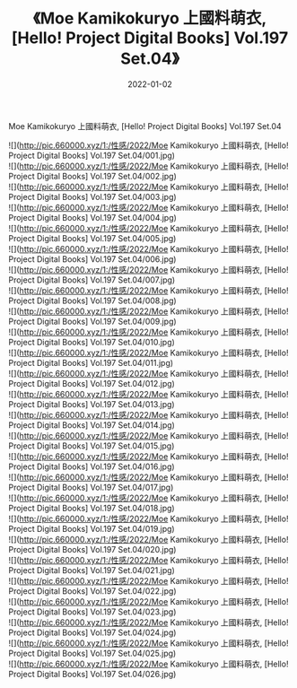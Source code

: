﻿---
layout: post
title:  《Moe Kamikokuryo 上國料萌衣, [Hello! Project Digital Books] Vol.197 Set.04》
date:   2022-01-02
img: http://pic.660000.xyz/1:/性感/2022/Moe Kamikokuryo 上國料萌衣, [Hello! Project Digital Books] Vol.197 Set.04/000.jpg
categories: [美女, 清纯, 唯美]
---

Moe Kamikokuryo 上國料萌衣, [Hello! Project Digital Books] Vol.197 Set.04

  ![](http://pic.660000.xyz/1:/性感/2022/Moe Kamikokuryo 上國料萌衣, [Hello! Project Digital Books] Vol.197 Set.04/001.jpg) <br> ![](http://pic.660000.xyz/1:/性感/2022/Moe Kamikokuryo 上國料萌衣, [Hello! Project Digital Books] Vol.197 Set.04/002.jpg) <br> ![](http://pic.660000.xyz/1:/性感/2022/Moe Kamikokuryo 上國料萌衣, [Hello! Project Digital Books] Vol.197 Set.04/003.jpg) <br> ![](http://pic.660000.xyz/1:/性感/2022/Moe Kamikokuryo 上國料萌衣, [Hello! Project Digital Books] Vol.197 Set.04/004.jpg) <br> ![](http://pic.660000.xyz/1:/性感/2022/Moe Kamikokuryo 上國料萌衣, [Hello! Project Digital Books] Vol.197 Set.04/005.jpg) <br> ![](http://pic.660000.xyz/1:/性感/2022/Moe Kamikokuryo 上國料萌衣, [Hello! Project Digital Books] Vol.197 Set.04/006.jpg) <br> ![](http://pic.660000.xyz/1:/性感/2022/Moe Kamikokuryo 上國料萌衣, [Hello! Project Digital Books] Vol.197 Set.04/007.jpg) <br> ![](http://pic.660000.xyz/1:/性感/2022/Moe Kamikokuryo 上國料萌衣, [Hello! Project Digital Books] Vol.197 Set.04/008.jpg) <br> ![](http://pic.660000.xyz/1:/性感/2022/Moe Kamikokuryo 上國料萌衣, [Hello! Project Digital Books] Vol.197 Set.04/009.jpg) <br> ![](http://pic.660000.xyz/1:/性感/2022/Moe Kamikokuryo 上國料萌衣, [Hello! Project Digital Books] Vol.197 Set.04/010.jpg) <br> ![](http://pic.660000.xyz/1:/性感/2022/Moe Kamikokuryo 上國料萌衣, [Hello! Project Digital Books] Vol.197 Set.04/011.jpg) <br> ![](http://pic.660000.xyz/1:/性感/2022/Moe Kamikokuryo 上國料萌衣, [Hello! Project Digital Books] Vol.197 Set.04/012.jpg) <br> ![](http://pic.660000.xyz/1:/性感/2022/Moe Kamikokuryo 上國料萌衣, [Hello! Project Digital Books] Vol.197 Set.04/013.jpg) <br> ![](http://pic.660000.xyz/1:/性感/2022/Moe Kamikokuryo 上國料萌衣, [Hello! Project Digital Books] Vol.197 Set.04/014.jpg) <br> ![](http://pic.660000.xyz/1:/性感/2022/Moe Kamikokuryo 上國料萌衣, [Hello! Project Digital Books] Vol.197 Set.04/015.jpg) <br> ![](http://pic.660000.xyz/1:/性感/2022/Moe Kamikokuryo 上國料萌衣, [Hello! Project Digital Books] Vol.197 Set.04/016.jpg) <br> ![](http://pic.660000.xyz/1:/性感/2022/Moe Kamikokuryo 上國料萌衣, [Hello! Project Digital Books] Vol.197 Set.04/017.jpg) <br> ![](http://pic.660000.xyz/1:/性感/2022/Moe Kamikokuryo 上國料萌衣, [Hello! Project Digital Books] Vol.197 Set.04/018.jpg) <br> ![](http://pic.660000.xyz/1:/性感/2022/Moe Kamikokuryo 上國料萌衣, [Hello! Project Digital Books] Vol.197 Set.04/019.jpg) <br> ![](http://pic.660000.xyz/1:/性感/2022/Moe Kamikokuryo 上國料萌衣, [Hello! Project Digital Books] Vol.197 Set.04/020.jpg) <br> ![](http://pic.660000.xyz/1:/性感/2022/Moe Kamikokuryo 上國料萌衣, [Hello! Project Digital Books] Vol.197 Set.04/021.jpg) <br> ![](http://pic.660000.xyz/1:/性感/2022/Moe Kamikokuryo 上國料萌衣, [Hello! Project Digital Books] Vol.197 Set.04/022.jpg) <br> ![](http://pic.660000.xyz/1:/性感/2022/Moe Kamikokuryo 上國料萌衣, [Hello! Project Digital Books] Vol.197 Set.04/023.jpg) <br> ![](http://pic.660000.xyz/1:/性感/2022/Moe Kamikokuryo 上國料萌衣, [Hello! Project Digital Books] Vol.197 Set.04/024.jpg) <br> ![](http://pic.660000.xyz/1:/性感/2022/Moe Kamikokuryo 上國料萌衣, [Hello! Project Digital Books] Vol.197 Set.04/025.jpg) <br> ![](http://pic.660000.xyz/1:/性感/2022/Moe Kamikokuryo 上國料萌衣, [Hello! Project Digital Books] Vol.197 Set.04/026.jpg) <br>
